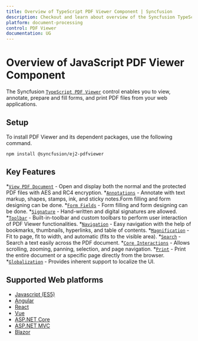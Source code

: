 ```yaml
---
title: Overview of TypeScript PDF Viewer Component | Syncfusion
description: Checkout and learn about overview of the Syncfusion TypeScript PDF Viewer component and much more details.
platform: document-processing
control: PDF Viewer
documentation: UG
---
```


# Overview of JavaScript PDF Viewer Component

The Syncfusion [`TypeScript PDF Viewer`](https://www.syncfusion.com/javascript-ui-controls/js-pdf-viewer?utm_source=npm&utm_medium=listing&utm_campaign=javascript-pdf-viewer-npm) control enables you to view, annotate, prepare and fill forms, and print PDF files from your web applications.

## Setup

To install PDF Viewer and its dependent packages, use the following command.

```
npm install @syncfusion/ej2-pdfviewer
```
## Key Features 

*[`View PDF Document`](https://ej2.syncfusion.com/documentation/pdfviewer/getting-started) - Open and display both the normal and the protected PDF files with AES and RC4 encryption.
*[`Annotations`](https://ej2.syncfusion.com/documentation/pdfviewer/annotations/text-markup-annotation) - Annotate with text markup, shapes, stamps, ink, and sticky notes.Form filling and form designing can be done.
*[`Form Fields`](https://ej2.syncfusion.com/documentation/pdfviewer/form-designer/create-fillable-pdf-forms/create-programmatically) - Form filling and form designing can be done.
*[`Signature`](https://ej2.syncfusion.com/angular/documentation/pdfviewer/handwritten-signature) - Hand-written and digital signatures are allowed.
*[`Toolbar`](https://ej2.syncfusion.com/documentation/pdfviewer/toolbar) - Built-in-toolbar and custom toolbars to perform user interaction of PDF Viewer functionalities.
*[`Navigation`](https://ej2.syncfusion.com/documentation/pdfviewer/navigation) - Easy navigation with the help of bookmarks, thumbnails, hyperlinks, and table of contents.
*[`Magnification`](https://ej2.syncfusion.com/documentation/pdfviewer/magnification) - Fit to page, fit to width, and automatic (fits to the visible area).
*[`Search`](https://ej2.syncfusion.com/documentation/pdfviewer/text-search) - Search a text easily across the PDF document.
*[`Core Interactions`](https://ej2.syncfusion.com/documentation/pdfviewer/interaction-mode) - Allows scrolling, zooming, panning, selection, and page navigation.
*[`Print`](https://ej2.syncfusion.com/documentation/pdfviewer/print) - Print the entire document or a specific page directly from the browser.
*[`Globalization`](https://ej2.syncfusion.com/documentation/pdfviewer/globalization) - Provides inherent support to localize the UI.

## Supported Web platforms

* [Javascript (ES5)](https://ej2.syncfusion.com/javascript/documentation/pdfviewer/getting-started)
* [Angular](https://ej2.syncfusion.com/angular/documentation/pdfviewer/getting-started)
* [React](https://ej2.syncfusion.com/react/documentation/pdfviewer/getting-started)
* [Vue](https://ej2.syncfusion.com/vue/documentation/pdfviewer/getting-started)
* [ASP.NET Core](https://ej2.syncfusion.com/aspnetcore/documentation/pdfviewer/getting-started)
* [ASP.NET MVC](https://ej2.syncfusion.com/aspnetmvc/documentation/pdfviewer/getting-started)
* [Blazor](https://helpstaging.syncfusion.com/document-processing/pdf/pdf-viewer2/blazor/overview)